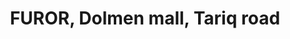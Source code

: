 ---
title: "FUROR, Dolmen mall, Tariq road"
url: /karachi/furor-dolmen-mall-tariq-road/
shop: clothes
---